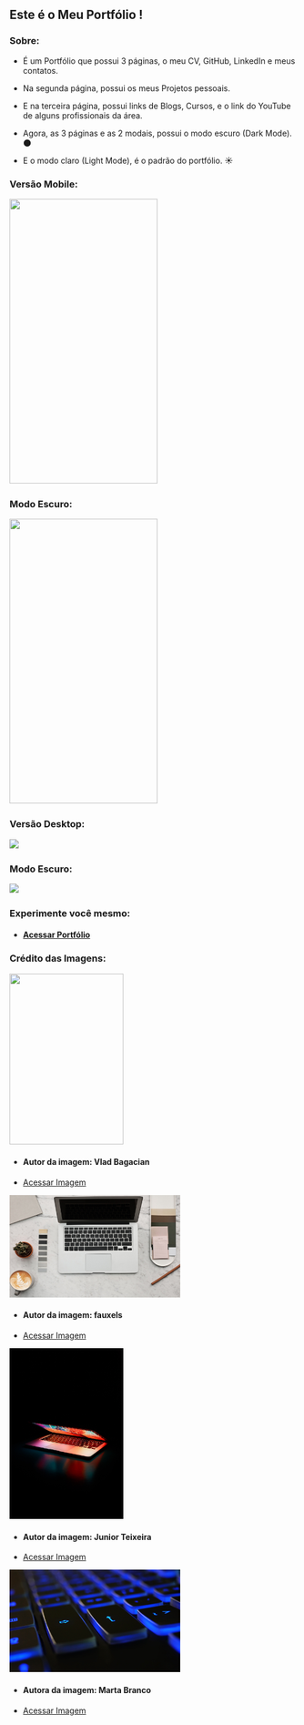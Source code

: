 ## Este é o Meu Portfólio !

### Sobre:

* É um Portfólio que possui 3 páginas, o meu CV, GitHub, LinkedIn e meus contatos.

* Na segunda página, possui os meus Projetos pessoais.

* E na terceira página, possui links de Blogs, Cursos, e o link do YouTube de alguns profissionais da área.

* Agora, as 3 páginas e as 2 modais, possui o modo escuro (Dark Mode). 🌑

* E o modo claro (Light Mode), é o padrão do portfólio. ☀️

### Versão Mobile:

<img src="imagens/portfolio-m.gif" height="500px" width="260px" />

### Modo Escuro:

<img src="imagens/portfolio_dark.gif" height="500px" width="260px" />

### Versão Desktop:

<img src="imagens/desktop_pf.gif" />

### Modo Escuro:

<img src="imagens/desktop_dark.gif" />

### Experimente você mesmo:

* #### <a href="https://joao3872.github.io/Meu-Portfolio/" target="_blank">Acessar Portfólio</a>

### Crédito das Imagens:

<img src="imagens/imagem_fundo.png" height="300px" width="200px" />

* #### Autor da imagem: Vlad Bagacian

* <a href="https://www.pexels.com/pt-br/foto/oculos-de-sol-pretos-em-superficie-de-madeira-marrom-1028442/" target="_blank">Acessar Imagem</a>


<img src="imagens/fundo_imagem.png" height="180px" width="300px" />

* #### Autor da imagem: fauxels

* <a href="https://www.pexels.com/photo/photo-of-laptop-near-coffee-3184458/" target="_blank">Acessar Imagem</a>


<img src="imagens/img-dark.png" height="300px" width="200px" />

* #### Autor da imagem: Junior Teixeira

* <a href="https://www.pexels.com/pt-br/foto/computador-portatil-semiaberto-ligado-na-mesa-2047905/" target="_blank">Acessar Imagem</a>


<img src="imagens/fundo-dark.png" height="180px" width="300px" />

* #### Autora da imagem: Marta Branco

* <a href="https://www.pexels.com/pt-br/foto/foto-de-close-do-teclado-preto-e-azul-1194713/" target="_blank">Acessar Imagem</a>
